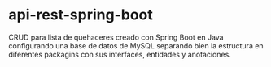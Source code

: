 # api-rest-spring-boot
CRUD para lista de quehaceres creado con Spring Boot en Java configurando una base de datos de MySQL separando bien la estructura en diferentes packagins con sus interfaces, entidades y anotaciones.
